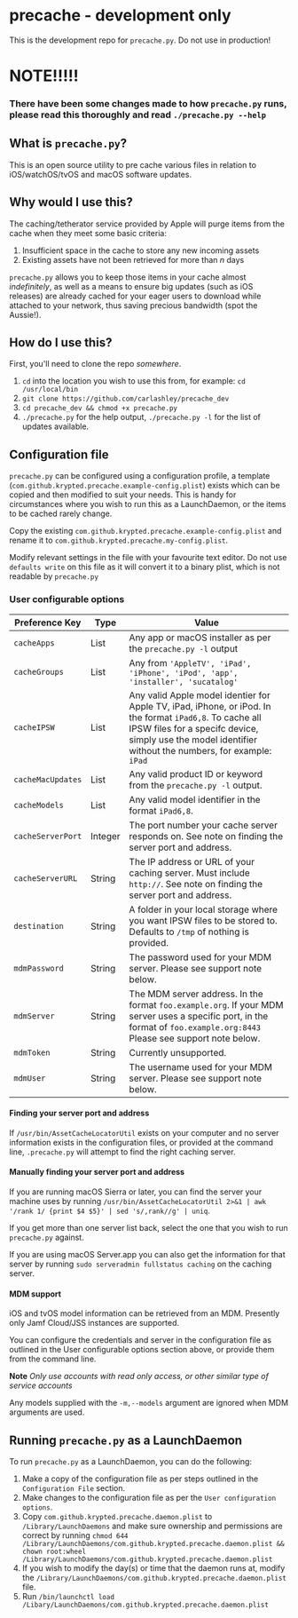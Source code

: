 # precache - development only
This is the development repo for `precache.py`. Do not use in production!

# NOTE!!!!!
### There have been some changes made to how `precache.py` runs, please read this thoroughly and read `./precache.py --help`

## What is `precache.py`?
This is an open source utility to pre cache various files in relation to iOS/watchOS/tvOS and macOS software updates.

## Why would I use this?
The caching/tetherator service provided by Apple will purge items from the cache when they meet some basic criteria:
1. Insufficient space in the cache to store any new incoming assets
2. Existing assets have not been retrieved for more than _n_ days

`precache.py` allows you to keep those items in your cache almost _indefinitely_, as well as a means to ensure big updates (such as iOS releases) are already cached for your eager users to download while attached to your network, thus saving precious bandwidth (spot the Aussie!).

## How do I use this?
First, you'll need to clone the repo _somewhere_.
1. `cd` into the location you wish to use this from, for example: `cd /usr/local/bin`
2. `git clone https://github.com/carlashley/precache_dev`
3. `cd precache_dev && chmod +x precache.py`
4. `./precache.py` for the help output, `./precache.py -l` for the list of updates available.

## Configuration file
`precache.py` can be configured using a configuration profile, a template (`com.github.krypted.precache.example-config.plist`) exists which can be copied and then modified to suit your needs. This is handy for circumstances where you wish to run this as a LaunchDaemon, or the items to be cached rarely change.

Copy the existing `com.github.krypted.precache.example-config.plist` and rename it to `com.github.krypted.precache.my-config.plist`.

Modify relevant settings in the file with your favourite text editor. Do not use `defaults write` on this file as it will convert it to a binary plist, which is not readable by `precache.py`

### User configurable options
| Preference Key | Type | Value |
| -------------- | ---- | ----- |
| `cacheApps` | List | Any app or macOS installer as per the `precache.py -l` output |
| `cacheGroups` | List | Any from `'AppleTV', 'iPad', 'iPhone', 'iPod', 'app', 'installer', 'sucatalog'` |
| `cacheIPSW` | List | Any valid Apple model identier for Apple TV, iPad, iPhone, or iPod. In the format `iPad6,8`. To cache all IPSW files for a specifc device, simply use the model identifier without the numbers, for example: `iPad` |
| `cacheMacUpdates` | List | Any valid product ID or keyword from the `precache.py -l` output. |
| `cacheModels` | List | Any valid model identifier in the format `iPad6,8`. |
| `cacheServerPort` | Integer | The port number your cache server responds on. See note on finding the server port and address. |
| `cacheServerURL` | String | The IP address or URL of your caching server. Must include `http://`. See note on finding the server port and address. |
| `destination` | String | A folder in your local storage where you want IPSW files to be stored to. Defaults to `/tmp` of nothing is provided. |
| `mdmPassword` | String | The password used for your MDM server. Please see support note below. |
| `mdmServer` | String | The MDM server address. In the format `foo.example.org`. If your MDM server uses a specific port, in the format of `foo.example.org:8443` Please see support note below. |
| `mdmToken` | String | Currently unsupported. |
| `mdmUser` | String | The username used for your MDM server. Please see support note below. |

#### Finding your server port and address
If `/usr/bin/AssetCacheLocatorUtil` exists on your computer and no server information exists in the configuration files, or provided at the command line, `.precache.py` will attempt to find the right caching server.

#### Manually finding your server port and address
If you are running macOS Sierra or later, you can find the server your machine uses by running `/usr/bin/AssetCacheLocatorUtil 2>&1 | awk '/rank 1/ {print $4 $5}' | sed 's/,rank//g' | uniq`.

If you get more than one server list back, select the one that you wish to run `precache.py` against.

If you are using macOS Server.app you can also get the information for that server by running `sudo serveradmin fullstatus caching` on the caching server.

#### MDM support
iOS and tvOS model information can be retrieved from an MDM. Presently only Jamf Cloud/JSS instances are supported.

You can configure the credentials and server in the configuration file as outlined in the User configurable options section above, or provide them from the command line.

**Note** _Only use accounts with read only access, or other similar type of service accounts_

Any models supplied with the `-m,--models` argument are ignored when MDM arguments are used.

## Running `precache.py` as a LaunchDaemon
To run `precache.py` as a LaunchDaemon, you can do the following:
1. Make a copy of the configuration file as per steps outlined in the `Configuration File` section.
2. Make changes to the configuration file as per the `User configuration options`.
3. Copy `com.github.krypted.precache.daemon.plist` to `/Library/LaunchDaemons` and make sure ownership and permissions are correct by running `chmod 644 /Library/LaunchDaemons/com.github.krypted.precache.daemon.plist && chown root:wheel /Library/LaunchDaemons/com.github.krypted.precache.daemon.plist`
4. If you wish to modify the day(s) or time that the daemon runs at, modify the `/Library/LaunchDaemons/com.github.krypted.precache.daemon.plist` file.
5. Run `/bin/launchctl load /Libary/LaunchDaemons/com.github.krypted.precache.daemon.plist`
